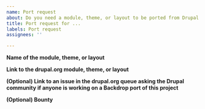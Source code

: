 ```yaml
---
name: Port request
about: Do you need a module, theme, or layout to be ported from Drupal 7?
title: Port request for ...
labels: Port request
assignees: ''

---
```


**Name of the module, theme, or layout**
<!-- example: Forum Access -->

**Link to the drupal.org module, theme, or layout**
<!-- example: https://www.drupal.org/project/forum_access -->

**(Optional) Link to an issue in the drupal.org queue asking the Drupal community if anyone is working on a Backdrop port of this project**
<!-- example: https://www.drupal.org/project/forum_access/issues/3070491 -->

**(Optional) Bounty**
<!-- example: I would be willing to pay $500 towards having this project ported. <!-- example:
